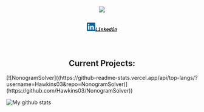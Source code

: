 <h1 align="center">
  <a href="https://git.io/typing-svg">
    <img src="https://readme-typing-svg.herokuapp.com/?lines=Hello,+There!+👋;This+is+Hawkins+Peterson;Nice+to+meet+you!&center=true&size=30">
  </a>
</h1>
<h5 align="center">
  <code><a href="https://www.linkedin.com/in/hawkins-peterson/" title="linkedin"><img src="/images/Linkedin.svg" width=22>Linkedin</a></code>
</h5> <!---           LINKS!            --->
<br>

<h2 align="center">Current Projects:</h2>
[![NonogramSolver]((https://github-readme-stats.vercel.app/api/top-langs/?username=Hawkins03&repo=NonogramSolver)](https://github.com/Hawkins03/NonogramSolver))

![My github stats](https://github-readme-stats.vercel.app/api?username=Hawkins03)
